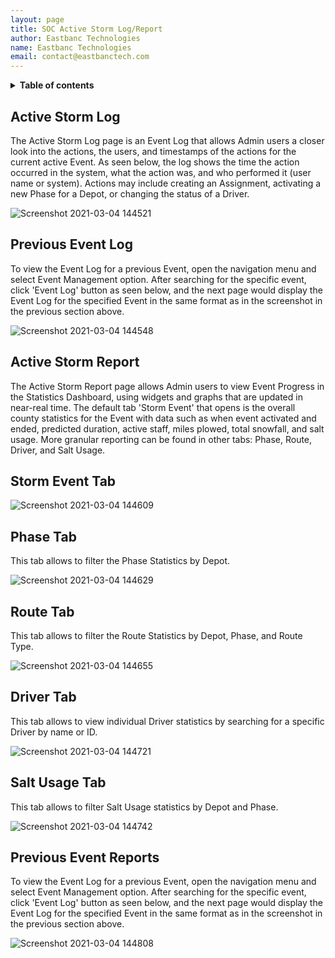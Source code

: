 ```yaml
---
layout: page
title: SOC Active Storm Log/Report
author: Eastbanc Technologies
name: Eastbanc Technologies
email: contact@eastbanctech.com
---
```




<details markdown="block">
  <summary>
    <b>Table of contents</b>
  </summary>
  {: .text-delta }
- TOC
{:toc}
</details>

## Active Storm Log <a name="-Active-Storm-Log"></a>

The Active Storm Log page is an Event Log that allows Admin users a closer look into the actions, the users, and timestamps of the actions for the current active Event. As seen below, the log shows the time the action occurred in the system, what the action was, and who performed it (user name or system). Actions may include creating an Assignment, activating a new Phase for a Depot, or changing the status of a Driver. 

![Screenshot 2021-03-04 144521](https://user-images.githubusercontent.com/79857237/110021432-b6784100-7cf8-11eb-811c-82d58b712cb1.png)

## Previous Event Log <a name="-Previous-Event-Log"></a>

To view the Event Log for a previous Event, open the navigation menu and select Event Management option. After searching for the specific event, click 'Event Log' button as seen below, and the next page would display the Event Log for the specified Event in the same format as in the screenshot in the previous section above. 

![Screenshot 2021-03-04 144548](https://user-images.githubusercontent.com/79857237/110021439-b8420480-7cf8-11eb-8969-98448d54852d.png)

## Active Storm Report <a name="-Active-Storm-Report"></a>

The Active Storm Report page allows Admin users to view Event Progress in the Statistics Dashboard, using widgets and graphs that are updated in near-real time. The default tab 'Storm Event' that opens is the overall county statistics for the Event with data such as when event activated and ended, predicted duration, active staff, miles plowed, total snowfall, and salt usage. More granular reporting can be found in other tabs: Phase, Route, Driver, and Salt Usage.

## Storm Event Tab <a name="-Storm-Event-Tab"></a>

![Screenshot 2021-03-04 144609](https://user-images.githubusercontent.com/79857237/110022717-44a0f700-7cfa-11eb-8329-f97d33dcc0f8.png)

## Phase Tab <a name="-Phase-Tab"></a>

This tab allows to filter the Phase Statistics by Depot.

![Screenshot 2021-03-04 144629](https://user-images.githubusercontent.com/79857237/110021448-bc6e2200-7cf8-11eb-8b9e-e251c7f71d86.png)

## Route Tab <a name="-Route-Tab"></a>

This tab allows to filter the Route Statistics by Depot, Phase, and Route Type. 

![Screenshot 2021-03-04 144655](https://user-images.githubusercontent.com/79857237/110021454-bed07c00-7cf8-11eb-8f8e-55c2c38ddf02.png)

## Driver Tab <a name="-Driver-Tab"></a>

This tab allows to view individual Driver statistics by searching for a specific Driver by name or ID. 

![Screenshot 2021-03-04 144721](https://user-images.githubusercontent.com/79857237/110021458-c09a3f80-7cf8-11eb-909a-0969f9a63162.png)

## Salt Usage Tab <a name="-Salt-Usage-Tab"></a>

This tab allows to filter Salt Usage statistics by Depot and Phase. 

![Screenshot 2021-03-04 144742](https://user-images.githubusercontent.com/79857237/110021469-c2fc9980-7cf8-11eb-9d85-539367d85a2e.png)

## Previous Event Reports <a name="-Previous-Event-Reports"></a>

To view the Event Log for a previous Event, open the navigation menu and select Event Management option. After searching for the specific event, click 'Event Log' button as seen below, and the next page would display the Event Log for the specified Event in the same format as in the screenshot in the previous section above. 

![Screenshot 2021-03-04 144808](https://user-images.githubusercontent.com/79857237/110021477-c55ef380-7cf8-11eb-9f68-0fd54c2f2205.png)
